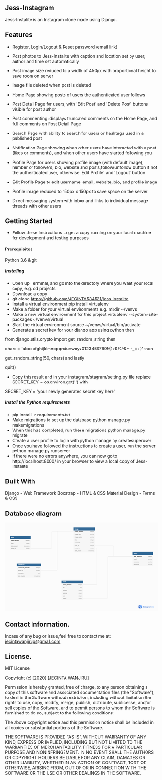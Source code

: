 ## Jess-Instagram
Jess-Instalite is an Instagram clone made using Django.

## Features
* Register, Login/Logout & Reset password (email link)

* Post photos to Jess-Instalite with caption and location set by user, author and time set automatically

* Post image size reduced to a width of 450px with proportional height to save room on server

* Image file deleted when post is deleted

* Home Page showing posts of users the authenticated user follows

* Post Detail Page for users, with 'Edit Post' and 'Delete Post' buttons visible for post author

* Post commenting: displays truncated comments on the Home Page, and full comments on Post Detail Page

* Search Page with ability to search for users or hashtags used in a published post

* Notification Page showing when other users have interacted with a post (likes or comments), and when other users have started following you

* Profile Page for users showing profile image (with default image), number of followers, bio, website and posts,follow/unfollow button if not the authenticated user, otherwise 'Edit Profile' and 'Logout' button

* Edit Profile Page to edit username, email, website, bio, and profile image

* Profile image reduced to 150px x 150px to save space on the server

* Direct messaging system with inbox and links to individual message threads with other users



## Getting Started
* Follow these instructions to get a copy running on your local machine for development and testing purposes

#### Prerequisites
Python 3.6 & git

##### Installing
* Open up Terminal, and go into the directory where you want your local copy, e.g.
cd projects
* Download a copy
* git clone https://github.com/JECINTA534521/jess-instalite
* Install a virtual environment
pip install virtualenv
* Make a folder for your virtual environments e.g.
mkdir ~/venvs
* Make a new virtual environment for this project
virtualenv --system-site-packages ~/venvs/virtual
* Start the virtual environment
source ~/venvs/virtual/bin/activate
* Generate a secret key for your django app using
python
then

from django.utils.crypto import get_random_string
then

chars = 'abcdefghijklmnopqrstuvwxyz0123456789!@#$%^&*(-_=+)'
then

get_random_string(50, chars)
and lastly

quit()
* Copy this result and in your instagram/stagram/setting.py file replace
SECRET_KEY = os.environ.get('')
with

SECRET_KEY = 'your newly generated secret key here'

##### Install the Python requirements
* pip install -r requirements.txt
* Make migrations to set up the database
python manage.py makemigrations
* When this has completed, run these migrations
python manage.py migrate
* Create a user profile to login with
python manage.py createsuperuser
* Once you have followed the instructions to create a user, run the server
python manage.py runserver
* If there were no errors anywhere, you can now go to http://localhost:8000/ in your browser to view a local copy of Jess-Instalite



## Built With
Django - Web Framework
Boostrap - HTML & CSS
Material Design - Forms & CSS
 
## Database diagram
<img src="/img/Instagram-database.png">


## Contact Information.
Incase of any bug or issue,feel free to contact me at: jecintawanjirug@gmail.com

## License.
MIT License

Copyright (c) [2020] [JECINTA WANJIRU]

Permission is hereby granted, free of charge, to any person obtaining a copy
of this software and associated documentation files (the "Software"), to deal
in the Software without restriction, including without limitation the rights
to use, copy, modify, merge, publish, distribute, sublicense, and/or sell
copies of the Software, and to permit persons to whom the Software is
furnished to do so, subject to the following conditions:

The above copyright notice and this permission notice shall be included in all
copies or substantial portions of the Software.

THE SOFTWARE IS PROVIDED "AS IS", WITHOUT WARRANTY OF ANY KIND, EXPRESS OR
IMPLIED, INCLUDING BUT NOT LIMITED TO THE WARRANTIES OF MERCHANTABILITY,
FITNESS FOR A PARTICULAR PURPOSE AND NONINFRINGEMENT. IN NO EVENT SHALL THE
AUTHORS OR COPYRIGHT HOLDERS BE LIABLE FOR ANY CLAIM, DAMAGES OR OTHER
LIABILITY, WHETHER IN AN ACTION OF CONTRACT, TORT OR OTHERWISE, ARISING FROM,
OUT OF OR IN CONNECTION WITH THE SOFTWARE OR THE USE OR OTHER DEALINGS IN THE
SOFTWARE.

